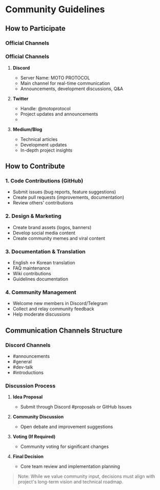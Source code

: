 # Community Guidelines

## How to Participate

### Official Channels

### Official Channels

1. **Discord**
   - Server Name: MOTO PROTOCOL
   - Main channel for real-time communication
   - Announcements, development discussions, Q&A

2. **Twitter**
   - Handle: @motoprotocol
   - Project updates and announcements
   - 
3. **Medium/Blog**
   - Technical articles
   - Development updates
   - In-depth project insights

## How to Contribute

### 1. Code Contributions (GitHub)
- Submit issues (bug reports, feature suggestions)
- Create pull requests (improvements, documentation)
- Review others' contributions

### 2. Design & Marketing
- Create brand assets (logos, banners)
- Develop social media content
- Create community memes and viral content

### 3. Documentation & Translation
- English ↔ Korean translation
- FAQ maintenance
- Wiki contributions
- Guidelines documentation

### 4. Community Management
- Welcome new members in Discord/Telegram
- Collect and relay community feedback
- Help moderate discussions

## Communication Channels Structure

### Discord Channels
- #announcements
- #general
- #dev-talk
- #introductions

### Discussion Process
1. **Idea Proposal**
   - Submit through Discord #proposals or GitHub Issues

2. **Community Discussion**
   - Open debate and improvement suggestions

3. **Voting (If Required)**
   - Community voting for significant changes

4. **Final Decision**
   - Core team review and implementation planning

> Note: While we value community input, decisions must align with project's long-term vision and technical roadmap.

